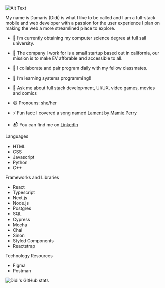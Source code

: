 ![Alt Text](https://media.giphy.com/media/cW14xtnSLJX37qBJAQ/giphy.gif)


My name is Damaris (Didi) is what I like to be called and I am a full-stack mobile and web developer with a passion for the user experience I plan on making the web a more streamlined place to explore. 

- 🔭 I’m currently obtaining my computer science degree at full sail university.
- 🌱 The company I work for is a small startup based out in california, our mission is to make EV afforable and accessible to all.
- 👯 I collaborate and pair program daily with my fellow classmates.
- 🤔 I’m learning systems programming!!
- 💬 Ask me about full stack development, UI/UX, video games, movies and comics
- 😄 Pronouns: she/her
- ⚡ Fun fact: I covered a song named [Lament by Mamie Perry](https://www.youtube.com/results?search_query=lament+mamie+perry)

- 📬 You can find me on [LinkedIn](https://www.linkedin.com/in/damaris-garcia/)


Languages
- HTML
- CSS
- Javascript
- Python
- C++

Frameworks and Libraries
- React
- Typescript
- Next.js
- Node.js
- Postgres
- SQL
- Cypress
- Mocha
- Chai
- Sinon
- Styled Components
- Reactstrap

Technology Resources
- Figma
- Postman

![Didi's GitHub stats](https://github-readme-stats.vercel.app/api?username=didi-codes&theme=dark&show_icons=true)
